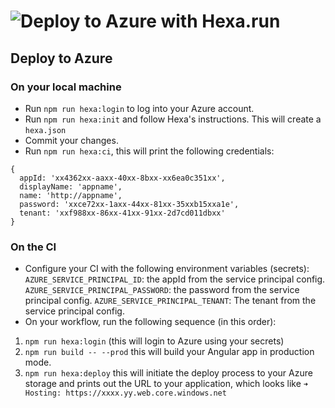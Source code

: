 # ![Deploy to Azure with Hexa.run](https://github.com/manekinekko/github-action-angular-hexa/workflows/Deploy%20to%20Azure%20with%20Hexa.run/badge.svg)

## Deploy to Azure

### On your local machine

- Run `npm run hexa:login` to log into your Azure account.
- Run `npm run hexa:init` and follow Hexa's instructions. This will create a `hexa.json`
- Commit your changes.
- Run `npm run hexa:ci`, this will print the following credentials:
```
{
  appId: 'xx4362xx-aaxx-40xx-8bxx-xx6ea0c351xx',
  displayName: 'appname',
  name: 'http://appname',
  password: 'xxce72xx-1axx-44xx-81xx-35xxb15xxa1e',
  tenant: 'xxf988xx-86xx-41xx-91xx-2d7cd011dbxx'
}
```

### On the CI
- Configure your CI with the following environment variables (secrets):
`AZURE_SERVICE_PRINCIPAL_ID`: the appId from the service principal config.
`AZURE_SERVICE_PRINCIPAL_PASSWORD`: the password from the service principal config.
`AZURE_SERVICE_PRINCIPAL_TENANT`: The tenant from the service principal config.
- On your workflow, run the following sequence (in this order):
1. `npm run hexa:login` (this will login to Azure using your secrets)
1. `npm run build -- --prod` this will build your Angular app in production mode.
1. `npm run hexa:deploy` this will initiate the deploy process to your Azure storage and prints out the URL to your application, which looks like `➜ Hosting: https://xxxx.yy.web.core.windows.net`


